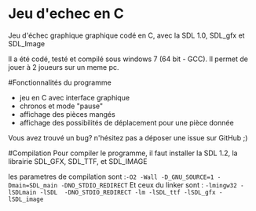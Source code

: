 # Jeu d'echec en C
Jeu d'échec graphique  graphique codé en C, avec la SDL 1.0, SDL_gfx et SDL_Image

Il a été codé, testé et compilé sous windows 7 (64 bit - GCC). Il permet de jouer à 2 joueurs sur un meme pc.


#Fonctionnalités du programme

- jeu en C avec interface graphique
- chronos et mode "pause"
- affichage des pièces mangés
- affichage des possibilités de déplacement pour une pièce donnée

Vous avez trouvé un bug? n'hésitez pas a déposer une issue sur GitHub ;)


#Compilation 
Pour compiler le programme, il faut installer la SDL 1.2, la librairie SDL_GFX, SDL_TTF, et SDL_IMAGE

les parametres de compilation sont :```-O2 -Wall -D_GNU_SOURCE=1 -Dmain=SDL_main -DNO_STDIO_REDIRECT```
Et ceux du linker sont : ```-lmingw32 -lSDLmain -lSDL  -DNO_STDIO_REDIRECT -lm -lSDL_ttf -lSDL_gfx -lSDL_image```
 
